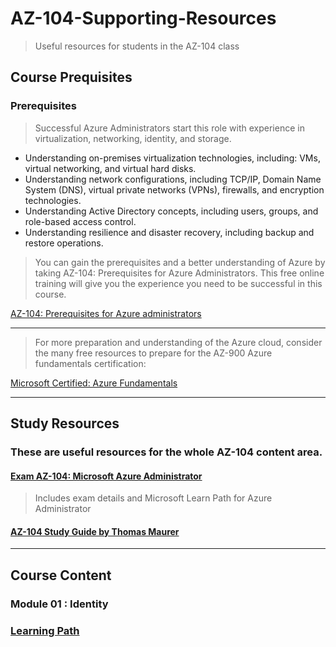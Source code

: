 # AZ-104-Supporting-Resources

> Useful resources for students in the AZ-104 class

## Course Prequisites

### Prerequisites

> Successful Azure Administrators start this role with experience in virtualization, networking, identity, and storage.

- Understanding on-premises virtualization technologies, including: VMs, virtual networking,
and virtual hard disks.
- Understanding network configurations, including TCP/IP, Domain Name System (DNS),
virtual private networks (VPNs), firewalls, and encryption technologies.
- Understanding Active Directory concepts, including users, groups, and role-based access
control.
- Understanding resilience and disaster recovery, including backup and restore operations.

> You can gain the prerequisites and a better understanding of Azure by taking AZ-104:
Prerequisites for Azure Administrators. This free online training will give you the experience you
need to be successful in this course.

[AZ-104: Prerequisites for Azure administrators](https://docs.microsoft.com/en-us/learn/paths/az-104-administrator-prerequisites/)
___


> For more preparation and understanding of the Azure cloud, consider the many free resources to prepare for the AZ-900 Azure fundamentals certification:

[Microsoft Certified: Azure Fundamentals](https://docs.microsoft.com/en-us/learn/certifications/azure-fundamentals/)

___

## Study Resources

### These are useful resources for the whole AZ-104 content area.

#### [Exam AZ-104: Microsoft Azure Administrator](https://docs.microsoft.com/en-us/learn/certifications/exams/az-104)
> Includes exam details and Microsoft Learn Path for Azure Administrator

#### [AZ-104 Study Guide by Thomas Maurer](https://www.thomasmaurer.ch/2020/03/az-104-study-guide-azure-administrator/)
___

## Course Content

### Module 01 : Identity

### [Learning Path](https://docs.microsoft.com/learn/paths/az-104-manage-identities-governance/)
